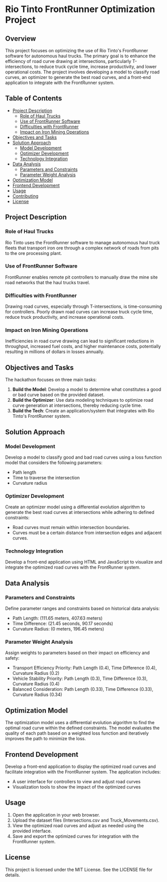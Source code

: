 # Rio Tinto FrontRunner Optimization Project

## Overview

This project focuses on optimizing the use of Rio Tinto's FrontRunner software for autonomous haul trucks. The primary goal is to enhance the efficiency of road curve drawing at intersections, particularly T-intersections, to reduce truck cycle time, increase productivity, and lower operational costs. The project involves developing a model to classify road curves, an optimizer to generate the best road curves, and a front-end application to integrate with the FrontRunner system.

## Table of Contents

- [Project Description](#project-description)
  - [Role of Haul Trucks](#role-of-haul-trucks)
  - [Use of FrontRunner Software](#use-of-frontrunner-software)
  - [Difficulties with FrontRunner](#difficulties-with-frontrunner)
  - [Impact on Iron Mining Operations](#impact-on-iron-mining-operations)
- [Objectives and Tasks](#objectives-and-tasks)
- [Solution Approach](#solution-approach)
  - [Model Development](#model-development)
  - [Optimizer Development](#optimizer-development)
  - [Technology Integration](#technology-integration)
- [Data Analysis](#data-analysis)
  - [Parameters and Constraints](#parameters-and-constraints)
  - [Parameter Weight Analysis](#parameter-weight-analysis)
- [Optimization Model](#optimization-model)
- [Frontend Development](#frontend-development)
- [Usage](#usage)
- [Contributing](#contributing)
- [License](#license)

## Project Description

### Role of Haul Trucks

Rio Tinto uses the FrontRunner software to manage autonomous haul truck fleets that transport iron ore through a complex network of roads from pits to the ore processing plant.

### Use of FrontRunner Software

FrontRunner enables remote pit controllers to manually draw the mine site road networks that the haul trucks travel.

### Difficulties with FrontRunner

Drawing road curves, especially through T-intersections, is time-consuming for controllers. Poorly drawn road curves can increase truck cycle time, reduce truck productivity, and increase operational costs.

### Impact on Iron Mining Operations

Inefficiencies in road curve drawing can lead to significant reductions in throughput, increased fuel costs, and higher maintenance costs, potentially resulting in millions of dollars in losses annually.

## Objectives and Tasks

The hackathon focuses on three main tasks:

1. **Build the Model**: Develop a model to determine what constitutes a good or bad curve based on the provided dataset.
2. **Build the Optimizer**: Use data modeling techniques to optimize road curve generation at intersections, thereby reducing cycle time.
3. **Build the Tech**: Create an application/system that integrates with Rio Tinto's FrontRunner system.

## Solution Approach

### Model Development

Develop a model to classify good and bad road curves using a loss function model that considers the following parameters:
- Path length
- Time to traverse the intersection
- Curvature radius

### Optimizer Development

Create an optimizer model using a differential evolution algorithm to generate the best road curves at intersections while adhering to defined constraints:
- Road curves must remain within intersection boundaries.
- Curves must be a certain distance from intersection edges and adjacent curves.

### Technology Integration

Develop a front-end application using HTML and JavaScript to visualize and integrate the optimized road curves with the FrontRunner system.

## Data Analysis

### Parameters and Constraints

Define parameter ranges and constraints based on historical data analysis:
- Path Length: (111.65 meters, 407.63 meters)
- Time Difference: (21.45 seconds, 90.17 seconds)
- Curvature Radius: (0 meters, 196.45 meters)

### Parameter Weight Analysis

Assign weights to parameters based on their impact on efficiency and safety:
- Transport Efficiency Priority: Path Length (0.4), Time Difference (0.4), Curvature Radius (0.2)
- Vehicle Stability Priority: Path Length (0.3), Time Difference (0.3), Curvature Radius (0.4)
- Balanced Consideration: Path Length (0.33), Time Difference (0.33), Curvature Radius (0.34)

## Optimization Model

The optimization model uses a differential evolution algorithm to find the optimal road curve within the defined constraints. The model evaluates the quality of each path based on a weighted loss function and iteratively improves the path to minimize the loss.

## Frontend Development

Develop a front-end application to display the optimized road curves and facilitate integration with the FrontRunner system. The application includes:
- A user interface for controllers to view and adjust road curves
- Visualization tools to show the impact of the optimized curves

## Usage

1. Open the application in your web browser.
2. Upload the dataset files (Intersections.csv and Truck_Movements.csv).
3. View the optimized road curves and adjust as needed using the provided interface.
4. Save and export the optimized curves for integration with the FrontRunner system.

## License

This project is licensed under the MIT License. See the LICENSE file for details.

